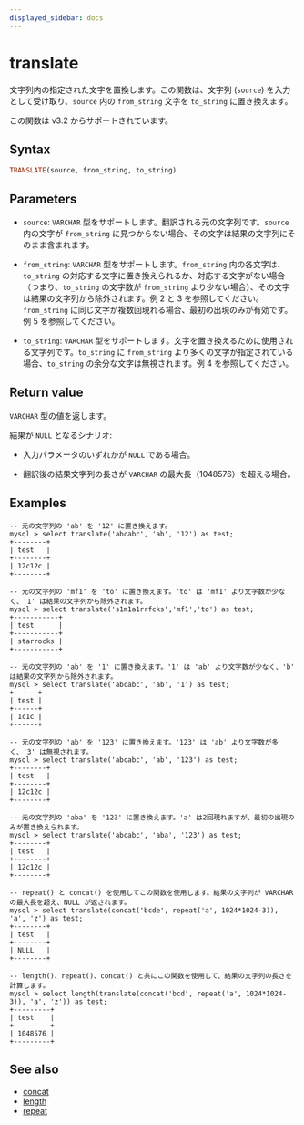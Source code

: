 ```yaml
---
displayed_sidebar: docs
---
```


# translate

文字列内の指定された文字を置換します。この関数は、文字列 (`source`) を入力として受け取り、`source` 内の `from_string` 文字を `to_string` に置き換えます。

この関数は v3.2 からサポートされています。

## Syntax

```Haskell
TRANSLATE(source, from_string, to_string)
```

## Parameters

- `source`: `VARCHAR` 型をサポートします。翻訳される元の文字列です。`source` 内の文字が `from_string` に見つからない場合、その文字は結果の文字列にそのまま含まれます。

- `from_string`: `VARCHAR` 型をサポートします。`from_string` 内の各文字は、`to_string` の対応する文字に置き換えられるか、対応する文字がない場合（つまり、`to_string` の文字数が `from_string` より少ない場合）、その文字は結果の文字列から除外されます。例 2 と 3 を参照してください。`from_string` に同じ文字が複数回現れる場合、最初の出現のみが有効です。例 5 を参照してください。

- `to_string`: `VARCHAR` 型をサポートします。文字を置き換えるために使用される文字列です。`to_string` に `from_string` より多くの文字が指定されている場合、`to_string` の余分な文字は無視されます。例 4 を参照してください。

## Return value

`VARCHAR` 型の値を返します。

結果が `NULL` となるシナリオ:

- 入力パラメータのいずれかが `NULL` である場合。

- 翻訳後の結果文字列の長さが `VARCHAR` の最大長（1048576）を超える場合。

## Examples

```plaintext
-- 元の文字列の 'ab' を '12' に置き換えます。
mysql > select translate('abcabc', 'ab', '12') as test;
+--------+
| test   |
+--------+
| 12c12c |
+--------+

-- 元の文字列の 'mf1' を 'to' に置き換えます。'to' は 'mf1' より文字数が少なく、'1' は結果の文字列から除外されます。
mysql > select translate('s1m1a1rrfcks','mf1','to') as test;
+-----------+
| test      |
+-----------+
| starrocks |
+-----------+

-- 元の文字列の 'ab' を '1' に置き換えます。'1' は 'ab' より文字数が少なく、'b' は結果の文字列から除外されます。
mysql > select translate('abcabc', 'ab', '1') as test;
+------+
| test |
+------+
| 1c1c |
+------+

-- 元の文字列の 'ab' を '123' に置き換えます。'123' は 'ab' より文字数が多く、'3' は無視されます。
mysql > select translate('abcabc', 'ab', '123') as test;
+--------+
| test   |
+--------+
| 12c12c |
+--------+

-- 元の文字列の 'aba' を '123' に置き換えます。'a' は2回現れますが、最初の出現のみが置き換えられます。
mysql > select translate('abcabc', 'aba', '123') as test;
+--------+
| test   |
+--------+
| 12c12c |
+--------+

-- repeat() と concat() を使用してこの関数を使用します。結果の文字列が VARCHAR の最大長を超え、NULL が返されます。
mysql > select translate(concat('bcde', repeat('a', 1024*1024-3)), 'a', 'z') as test;
+--------+
| test   |
+--------+
| NULL   |
+--------+

-- length()、repeat()、concat() と共にこの関数を使用して、結果の文字列の長さを計算します。
mysql > select length(translate(concat('bcd', repeat('a', 1024*1024-3)), 'a', 'z')) as test;
+---------+
| test    |
+---------+
| 1048576 |
+---------+
```

## See also

- [concat](./concat.md)
- [length](./length.md)
- [repeat](./repeat.md)